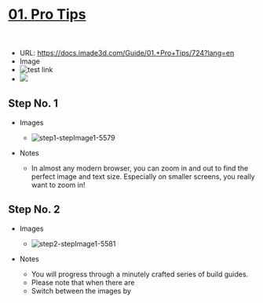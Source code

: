 # <u>01. Pro Tips</u><br><br>

   - URL: https://docs.imade3d.com/Guide/01.+Pro+Tips/724?lang=en
   - Image
   - ![test link](./Our_Dogs.JPG)
   - ![](https://d17kynu4zpq5hy.cloudfront.net/igi/imade3d/ZpkAlqjKXrGNF1FI.medium)


  ## Step No. 1

   - Images
     - ![step1-stepImage1-5579](https://d17kynu4zpq5hy.cloudfront.net/igi/imade3d/q6cCYOKsQBykNeum.medium)

   - Notes
     - In almost any modern browser, you can zoom in and out to find the perfect image and text size. Especially on smaller screens, you really want to zoom in!

  ## Step No. 2

   - Images
     - ![step2-stepImage1-5581](https://d17kynu4zpq5hy.cloudfront.net/igi/imade3d/IMhmOVFl32LDoaaT.medium)

   - Notes
     - You will progress through a minutely crafted series of build guides.
     - Please note that when there are 
     - Switch between the images by 
